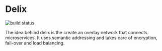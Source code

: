 # Delix

[![build status](https://secure.travis-ci.org/simia-tech/rust-delix.png)](http://travis-ci.org/simia-tech/rust-delix)

The idea behind delix is the create an overlay network that connects microservices. It uses semantic addressing
and takes care of encryption, fail-over and load balancing.
